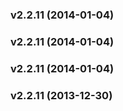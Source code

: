 <a name="v2.2.11"></a>
### v2.2.11 (2014-01-04)

<a name="v2.2.11"></a>
### v2.2.11 (2014-01-04)

<a name="v2.2.11"></a>
### v2.2.11 (2014-01-04)

<a name="v2.2.11"></a>
### v2.2.11 (2013-12-30)

